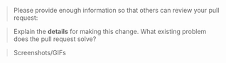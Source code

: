<!--

Some key notes before you open a MR:

 1. Select which branch should this MR be merged in? By default, you should always merge to the develop branch.
 2. MR name follows [convention](http://karma-runner.github.io/4.0/dev/git-commit-msg.html)
 3. All tests pass locally, UI and Unit tests
 4. All business logic and validations must be on the server-side
 5. Update necessary Documentation
 6. Put `:gitmoji: TG-XXX #done` in your comment to auto-close the issue that your MR fixes (or `:gitmoji: closes #XXXX` if using GitLab issues)


Also, if you're new here

- Contribution Guide => https://gitlab.com/monogramm/ldap-one-for-all/blob/main/CONTRIBUTING.md

-->

> Please provide enough information so that others can review your pull request:

<!-- You can skip this if you're fixing a typo or updating existing documentation -->

> Explain the **details** for making this change. What existing problem does the pull request solve?

<!-- Example: When "Adding a function to do X", explain why it is necessary to have a way to do X. -->

> Screenshots/GIFs

<!-- Add images/recordings to better visualize the change: expected/current behviour -->
